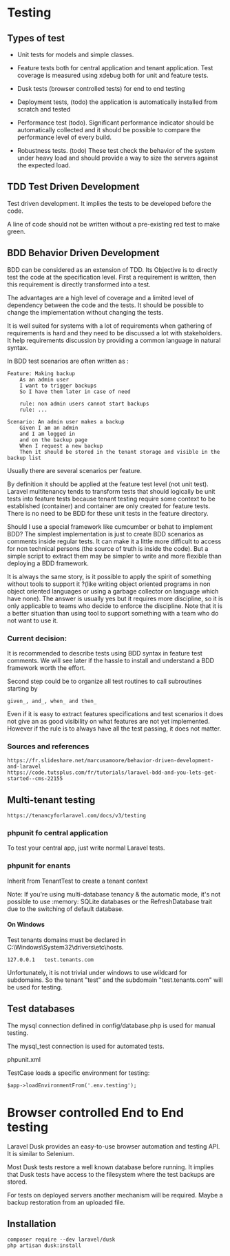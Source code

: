 # Testing

## Types of test

* Unit tests for models and simple classes.

* Feature tests both for central application and tenant application. Test coverage is measured using xdebug both for unit and feature tests.

* Dusk tests (browser controlled tests) for end to end testing

* Deployment tests, (todo) the application is automatically installed from scratch and tested

* Performance test (todo). Significant performance indicator should be automatically collected and it should be possible to compare the performance level of every build.

* Robustness tests. (todo) These test check the behavior of the system under heavy load and should provide a way to size the servers against the expected load.

## TDD Test Driven Development

Test driven development. It implies the tests to be developed before the code. 

A line of code should not be written without a pre-existing red test to make green.

## BDD Behavior Driven Development

BDD can be considered as an extension of TDD. Its Objective is to directly test the code at the specification level. First a requirement is written, then this requirement is directly transformed into a test.

The advantages are a high level of coverage and a limited level of dependency between the code and the tests. It should be possible to change the implementation without changing the tests.

It is well suited for systems with a lot of requirements when gathering of requirements is hard and they need to be discussed a lot with stakeholders. It help requirements discussion by providing a common language in natural syntax.

In BDD test scenarios are often written as :

    Feature: Making backup
        As an admin user
        I want to trigger backups
        So I have them later in case of need

        rule: non admin users cannot start backups
        rule: ...

    Scenario: An admin user makes a backup
        Given I am an admin
        and I am logged in
        and on the backup page
        When I request a new backup
        Then it should be stored in the tenant storage and visible in the backup list
        
Usually there are several scenarios per feature.

By definition it should be applied at the feature test level (not unit test). Laravel multitenancy tends to transform tests that should logically be unit tests into feature tests because tenant testing require some context to be established (container) and container are only created for feature tests. There is no need to be BDD for these unit tests in the feature directory.

Should I use a special framework like cumcumber or behat to implement BDD? The simplest implementation is just to create BDD scenarios as comments inside regular tests. It can make it a little more difficult to access for non technical persons (the source of truth is inside the code). But a simple script to extract them may be simpler to write and more flexible than deploying a BDD framework.

It is always the same story, is it possible to apply the spirit of something without tools to support it ?(like writing object oriented programs in non object oriented languages or using a garbage collector on language which have none). The answer is usually yes but it requires more discipline, so it is only applicable to teams who decide to enforce the discipline. Note that it is a better situation than using  tool to support something with a team who do not want to use it.

### Current decision:

It is recommended to describe tests using BDD syntax in feature test comments. We will see later if the hassle to install and understand a BDD framework worth the effort.

Second step could be to organize all test routines to call subroutines starting by

    given_, and_, when_ and then_
    
Even if it is easy to extract features specifications and test scenarios it does not give an as good visibility on what features are not yet implemented. However if the rule is to always have all the test passing, it does not matter.

### Sources and references

    https://fr.slideshare.net/marcusamoore/behavior-driven-development-and-laravel        
    https://code.tutsplus.com/fr/tutorials/laravel-bdd-and-you-lets-get-started--cms-22155

## Multi-tenant testing

    https://tenancyforlaravel.com/docs/v3/testing
    
### phpunit fo central application

To test your central app, just write normal Laravel tests.

### phpunit for enants

Inherit from TenantTest to create a tenant context

Note: If you're using multi-database tenancy & the automatic mode, it's not possible to use :memory: SQLite databases or the RefreshDatabase trait due to the switching of default database.


#### On Windows

Test tenants domains must be declared in C:\Windows\System32\drivers\etc\hosts.

    127.0.0.1   test.tenants.com
    
Unfortunately, it is not trivial under windows to use wildcard for subdomains. So the tenant "test" and the subdomain "test.tenants.com" will be used for testing.

## Test databases

The mysql connection defined in config/database.php is used for manual testing.

The mysql_test connection is used for automated tests.

phpunit.xml

   <env name="DB_CONNECTION" value="mysql_test"/>
   
TestCase loads a specific environment for testing:

    $app->loadEnvironmentFrom('.env.testing');
    
# Browser controlled End to End testing

Laravel Dusk provides an easy-to-use browser automation and testing API. It is similar to Selenium.

Most Dusk tests restore a well known database before running. It implies that Dusk tests have access to the filesystem where the test backups are stored.

For tests on deployed servers another mechanism will be required. Maybe a backup restoration from an uploaded file.

## Installation

    composer require --dev laravel/dusk
    php artisan dusk:install
    
       